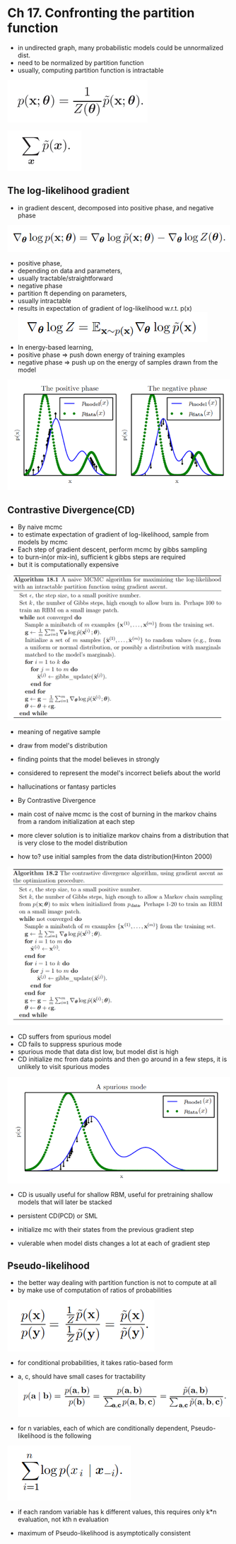 # Ch 17. Confronting the partition function


* in undirected graph, many probabilistic models could be unnormalized dist.
* need to be normalized by partition function
* usually, computing partition function is intractable

![](../images/benjio_18/1.png)

![](../images/benjio_18/2.png)

## The log-likelihood gradient

* in gradient descent, decomposed into positive phase, and negative phase

![](../images/benjio_18/3.png)

* positive phase,
 * depending on data and parameters,
 * usually tractable/straightforward
* negative phase
 * partition ft depending on parameters,
 * usually intractable
 * results in expectation of gradient of log-likelihood w.r.t. p(x)
 ![](../images/benjio_18/4.png)
* In energy-based learning,
 * positive phase => push down energy of training examples
  * negative phase => push up on the energy of samples drawn from the model

![](../images/benjio_18/5.png)

## Contrastive Divergence(CD)

* By naive mcmc
 * to estimate expectation of gradient of log-likelihood, sample from models by mcmc
 * Each step of gradient descent, perform mcmc by gibbs sampling
 * to burn-in(or mix-in), sufficient k gibbs steps are required
 * but it is computationally expensive

![](../images/benjio_18/6.png)

* meaning of negative sample
 * draw from model's distribution
 * finding points that the model believes in strongly
 * considered to represent the model's incorrect beliefs about the world
 * hallucinations or fantasy particles

* By Contrastive Divergence
 * main cost of naive mcmc is the cost of burning in the markov chains from a random initialization at each step
 * more clever solution is to initialize markov chains from a distribution that is very close to the model distribution
 * how to? use initial samples from the data distribution(Hinton 2000)

![](../images/benjio_18/7.png)

* CD suffers from spurious model
 * CD fails to suppress spurious mode
 * spurious mode that data dist low, but model dist is high
 * CD initialize mc from data points and then go around in a few steps, it is unlikely to visit spurious modes

 ![](../images/benjio_18/8.png)

 * CD is usually useful for shallow RBM, useful for pretraining shallow models that will later be stacked


* persistent CD(PCD) or SML
 * initialize mc with their states from the previous gradient step
 * vulerable when model dists changes a lot at each of gradient step

## Pseudo-likelihood

* the better way dealing with partition function is not to compute at all
* by make use of computation of ratios of probabilities

![](../images/benjio_18/9.png)

* for conditional probabilities, it takes ratio-based form
* a, c, should have small cases for tractability
![](../images/benjio_18/10.png)

* for n variables, each of which are conditionally dependent, Pseudo-likelihood is the following

![](../images/benjio_18/11.png)

* if each random variable has k different values, this requires only k*n evaluation, not kth n evaluation

* maximum of Pseudo-likelihood is asymptotically consistent
